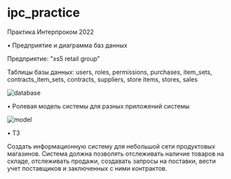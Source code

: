 # ipc_practice
Практика Интерпроком 2022

• Предприятие и диаграмма баз данных

Предприятие: "xs5 retail group"

Таблицы базы данных: users, roles, permissions, purchases, item_sets, contracts_item_sets, contracts, suppliers, store items, stores, sales

![database](https://user-images.githubusercontent.com/86552792/168611046-0a92b70a-6543-4d88-96e3-01247f6d6c44.png)


• Ролевая модель системы для разных приложений системы

![model](https://user-images.githubusercontent.com/86552792/168633591-e6970f2a-22dd-4f82-a81c-eaf85aef2b3b.png)

• ТЗ

Создать информационную систему для небольшой сети продуктовых магазинов. Система должна позволять отслеживать наличие товаров на складе, отслеживать продажи, создавать запросы на поставки, вести учет поставщиков и заключенных с ними контрактов. 
